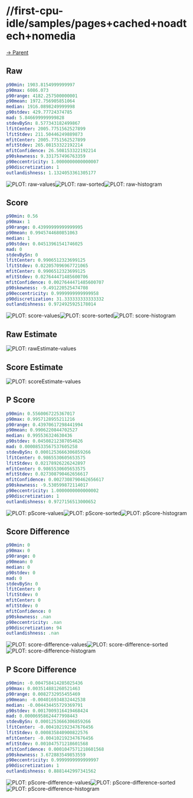 
# //first-cpu-idle/samples/pages+cached+noadtech+nomedia

[→ Parent](../..)


## Raw


```yaml
p90min: 1903.8154999999997
p90max: 6086.073
p90range: 4182.257500000001
p90mean: 1972.756905851064
median: 1916.0898249999998
p90stdev: 429.77724374785
mad: 5.846699999999828
stdevBySn: 8.577343182499867
lfitCenter: 2005.7751562527899
lfitStdev: 211.50446249889873
mfitCenter: 2005.7751562527899
mfitStdev: 265.08153322192214
mfitConfidence: 26.508153322192214
p90skewness: 9.331757496763359
p90eccentricity: 1.0000000000000007
p90discretization: 1
outlandishness: 1.1324053361305177

```

![PLOT: raw-values](./raw/values.svg)![PLOT: raw-sorted](./raw/sorted.svg)![PLOT: raw-histogram](./raw/histogram.svg)
## Score


```yaml
p90min: 0.56
p90max: 1
p90range: 0.43999999999999995
p90mean: 0.9945744680851063
median: 1
p90stdev: 0.04513961541746025
mad: 0
stdevBySn: 0
lfitCenter: 0.9906512323699125
lfitStdev: 0.022057096967721065
mfitCenter: 0.9906512323699125
mfitStdev: 0.027644471485600706
mfitConfidence: 0.0027644471485600707
p90skewness: -9.491220525474708
p90eccentricity: 0.9999999999999958
p90discretization: 31.333333333333332
outlandishness: 0.9724925925178014

```

![PLOT: score-values](./score/values.svg)![PLOT: score-sorted](./score/sorted.svg)![PLOT: score-histogram](./score/histogram.svg)
## Raw Estimate

![PLOT: rawEstimate-values](./rawEstimate/values.svg)
## Score Estimate

![PLOT: scoreEstimate-values](./scoreEstimate/values.svg)
## P Score


```yaml
p90min: 0.5560067225367017
p90max: 0.9957128955211216
p90range: 0.43970617298441994
p90mean: 0.9906220844702527
median: 0.995536324630436
p90stdev: 0.04508212387054626
mad: 0.00008533567537605258
stdevBySn: 0.0001253666306859266
lfitCenter: 0.9865530605653575
lfitStdev: 0.02178926226242897
mfitCenter: 0.9865530605653575
mfitStdev: 0.027308790462656617
mfitConfidence: 0.0027308790462656617
p90skewness: -9.530599872114017
p90eccentricity: 1.0000000000000002
p90discretization: 1
outlandishness: 0.9727156513000652

```

![PLOT: pScore-values](./pScore/values.svg)![PLOT: pScore-sorted](./pScore/sorted.svg)![PLOT: pScore-histogram](./pScore/histogram.svg)
## Score Difference


```yaml
p90min: 0
p90max: 0
p90range: 0
p90mean: 0
median: 0
p90stdev: 0
mad: 0
stdevBySn: 0
lfitCenter: 0
lfitStdev: 0
mfitCenter: 0
mfitStdev: 0
mfitConfidence: 0
p90skewness: .nan
p90eccentricity: .nan
p90discretization: 94
outlandishness: .nan

```

![PLOT: score-difference-values](./score-difference/values.svg)![PLOT: score-difference-sorted](./score-difference/sorted.svg)![PLOT: score-difference-histogram](./score-difference/histogram.svg)
## P Score Difference


```yaml
p90min: -0.004758414285025436
p90max: 0.003514881260521463
p90range: 0.0082732955455469
p90mean: -0.004016934832442538
median: -0.004434455729369791
p90stdev: 0.0017009316419468424
mad: 0.00006958624477998443
stdevBySn: 0.0001253666306859266
lfitCenter: -0.004102192347676456
lfitStdev: 0.000835840900822576
mfitCenter: -0.004102192347676456
mfitStdev: 0.001047571218601568
mfitConfidence: 0.0001047571218601568
p90skewness: 3.672883549853559
p90eccentricity: 0.9999999999999997
p90discretization: 1
outlandishness: 0.8881442997341562

```

![PLOT: pScore-difference-values](./pScore-difference/values.svg)![PLOT: pScore-difference-sorted](./pScore-difference/sorted.svg)![PLOT: pScore-difference-histogram](./pScore-difference/histogram.svg)